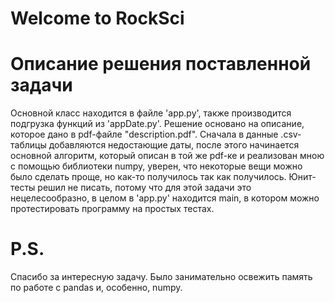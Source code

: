 # Welcome to RockSci


# Описание решения поставленной задачи

Основной класс находится в файле 'app.py', также производится подгрузка функций из 'appDate.py'.
Решение основано на описание, которое дано в pdf-файле "description.pdf". Сначала в данные .csv-таблицы 
добавляются недостающие даты, после этого начинается основной алгоритм, который описан в той же pdf-ке и
реализован мною с помощью библиотеки numpy, уверен, что некоторые вещи можно было сделать проще, но
как-то получилось так как получилось. Юнит-тесты решил не писать, потому что для этой задачи 
это нецелесообразно, в целом в 'app.py' находится main, в котором можно протестировать программу на простых
тестах.

# P.S.
Спасибо за интересную задачу. Было занимательно освежить память по работе с pandas и, особенно, numpy.